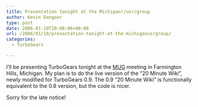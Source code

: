 ```yaml
---
title: Presentation tonight at the Michigan!/usr/group
author: Kevin Dangoor
type: post
date: 2006-01-10T20:08:06+00:00
url: /2006/01/10/presentation-tonight-at-the-michiganusrgroup/
categories:
  - TurboGears

---
```

I&#8217;ll be presenting TurboGears tonight at the [MUG][1] meeting in Farmington Hills, Michigan. My plan is to do the live version of the &#8220;20 Minute Wiki&#8221;, newly modified for TurboGears 0.9. The 0.9 &#8220;20 Minute Wiki&#8221; is functionally equivalent to the 0.8 version, but the code is nicer.

Sorry for the late notice!

 [1]: http://www.mug.org/twiki/bin/view/Mugwiki/WebHome